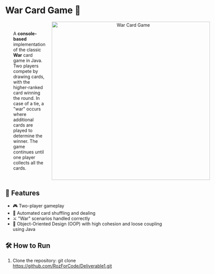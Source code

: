 # War Card Game 🎴
<div style="display: flex; align-items: center; justify-content: space-between; width: 90%; margin: auto;">
   <div style="flex: 1; padding-right: 20px;">
      <p>
         A <b>console-based</b> implementation of the classic <b>War</b> card game in Java. Two players compete by drawing cards, with the higher-ranked card winning the round. In case of a tie, a "war" occurs where additional cards are played to determine the winner. The game continues until one player collects all the cards.
      </p>
   </div>
   <div style="flex: 1; text-align: center;">
      <img src="https://github.com/user-attachments/assets/7e2d9b0f-ec3f-430e-940c-02830182c99c" alt="War Card Game" style="width: 500px; height: auto;" />
   </div>
</div>


## 📌 Features
- 🎮 Two-player gameplay
- 🔄 Automated card shuffling and dealing
- ⚔️ "War" scenarios handled correctly
- 📜 Object-Oriented Design (OOP) with high cohesion and loose coupling using Java

## 🛠️ How to Run
1. Clone the repository:
   git clone https://github.com/RozForCode/Deliverable1.git


